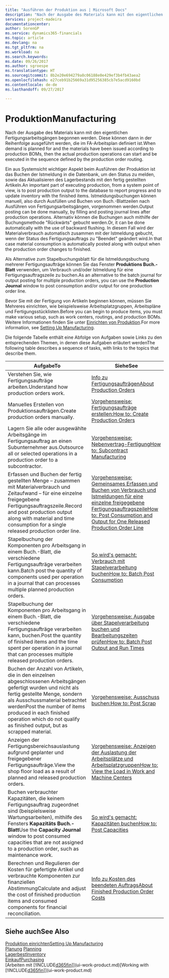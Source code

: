```yaml
---
title: "Ausführen der Produktion aus | Microsoft Docs"
description: "Nach der Ausgabe des Materials kann mit den eigentlichen Fertigungsarbeitsgängen begonnen werden. Diese können dann in der Reihenfolge ausgeführt werden, die im FA-Arbeitsplan definiert ist."
services: project-madeira
documentationcenter: 
author: SorenGP
ms.service: dynamics365-financials
ms.topic: article
ms.devlang: na
ms.tgt_pltfrm: na
ms.workload: na
ms.search.keywords: 
ms.date: 09/26/2017
ms.author: sgroespe
ms.translationtype: HT
ms.sourcegitcommit: 8b2e20e694279a8c06188e0e429ef3b4fb43aea2
ms.openlocfilehash: e27ceb91b25669a31d95256385cb7e5acd9160bd
ms.contentlocale: de-de
ms.lasthandoff: 09/27/2017

---
```

# <a name="manufacturing"></a><span data-ttu-id="f38b7-103">Produktion</span><span class="sxs-lookup"><span data-stu-id="f38b7-103">Manufacturing</span></span>
<span data-ttu-id="f38b7-104">Nach der Ausgabe des Materials kann mit den eigentlichen Fertigungsarbeitsgängen begonnen werden. Diese können dann in der Reihenfolge ausgeführt werden, die im FA-Arbeitsplan definiert ist.</span><span class="sxs-lookup"><span data-stu-id="f38b7-104">When demand is planned for and the materials have been issued according to production BOMs, then the actual production operations can start and be executed in the sequence defined by the production order routing.</span></span>  

<span data-ttu-id="f38b7-105">Ein aus Systemsicht wichtiger Aspekt beim Ausführen der Produktion ist das Buchen der Istmeldung in die Datenbank, um den Status zu melden, sowie das Aktualisieren des Lagerbestands mit den fertig gestellten Artikeln.</span><span class="sxs-lookup"><span data-stu-id="f38b7-105">An important part of executing production, from a system point of view, is to post production output to the database to report progress and to update inventory with the finished items.</span></span> <span data-ttu-id="f38b7-106">Istmeldungsbuchungen können manuell, also durch Ausfüllen und Buchen von Buch.-Blattzeilen nach Ausführen von Fertigungsarbeitsgängen, vorgenommen werden.</span><span class="sxs-lookup"><span data-stu-id="f38b7-106">Output posting can be done manually, by filling and posting journal lines after production operations.</span></span> <span data-ttu-id="f38b7-107">Alternativ können die Buchungen auch mithilfe der Buchungsmethode "Rückwärts" gebucht werden.</span><span class="sxs-lookup"><span data-stu-id="f38b7-107">Or, it can be done automatically with the use of backward flushing.</span></span> <span data-ttu-id="f38b7-108">In diesem Fall wird der Materialverbrauch automatisch zusammen mit der Istmeldung gebucht, wenn der Status des Fertigungsauftrags zu "Beendet" geändert wird.</span><span class="sxs-lookup"><span data-stu-id="f38b7-108">In that case material consumption is automatically posted along with output when the production order changes to finished.</span></span>  

<span data-ttu-id="f38b7-109">Als Alternative zum Stapelbuchungsblatt für die Istmeldungsbuchung mehrerer Fertigungsaufträge können Sie das Fenster **Produktions Buch.-Blatt** verwenden, um Verbrauch und/oder Istmeldung für eine Fertigungsauftragszeile zu buchen.</span><span class="sxs-lookup"><span data-stu-id="f38b7-109">As an alternative to the batch journal for output posting for multiple production orders, you can use the **Production Journal** window to post consumption and/or output for one production order line.</span></span>

<span data-ttu-id="f38b7-110">Bevor Sie mit der Fertigung von Artikeln beginnen können, müssen Sie Mehreres einrichten, wie beispielsweise Arbeitsplatzgruppen, Arbeitspläne und Fertigungsstücklisten.</span><span class="sxs-lookup"><span data-stu-id="f38b7-110">Before you can begin to produce items, you must make various setup, such as work centers, routings, and production BOMs.</span></span> <span data-ttu-id="f38b7-111">Weitere Informationen finden Sie unter [Einrichten von Produktion](production-configure-production-processes.md).</span><span class="sxs-lookup"><span data-stu-id="f38b7-111">For more information, see [Setting Up Manufacturing](production-configure-production-processes.md).</span></span>

<span data-ttu-id="f38b7-112">Die folgende Tabelle enthält eine Abfolge von Aufgaben sowie Links zu den entsprechenden Themen, in denen diese Aufgaben erläutert werden</span><span class="sxs-lookup"><span data-stu-id="f38b7-112">The following table describes a sequence of tasks, with links to the topics that describe them.</span></span>   

|<span data-ttu-id="f38b7-113">**Aufgabe**</span><span class="sxs-lookup"><span data-stu-id="f38b7-113">**To**</span></span>|<span data-ttu-id="f38b7-114">**Siehe**</span><span class="sxs-lookup"><span data-stu-id="f38b7-114">**See**</span></span>|  
|------------|-------------|  
|<span data-ttu-id="f38b7-115">Verstehen Sie, wie Fertigungsaufträge arbeiten.</span><span class="sxs-lookup"><span data-stu-id="f38b7-115">Understand how production orders work.</span></span>|[<span data-ttu-id="f38b7-116">Info zu Fertigungsaufträgen</span><span class="sxs-lookup"><span data-stu-id="f38b7-116">About Production Orders</span></span>](production-about-production-orders.md)|
|<span data-ttu-id="f38b7-117">Manuelles Erstellen von Produktionsaufträgen.</span><span class="sxs-lookup"><span data-stu-id="f38b7-117">Create production orders manually.</span></span>|[<span data-ttu-id="f38b7-118">Vorgehensweise: Fertigungsaufträge erstellen:</span><span class="sxs-lookup"><span data-stu-id="f38b7-118">How to: Create Production Orders</span></span>](production-how-to-create-production-orders.md)|
|<span data-ttu-id="f38b7-119">Lagern Sie alle oder ausgewählte Arbeitsgänge im Fertigungsauftrag an einen Subunternehmer aus.</span><span class="sxs-lookup"><span data-stu-id="f38b7-119">Outsource all or selected operations in a production order to a subcontractor.</span></span>|[<span data-ttu-id="f38b7-120">Vorgehensweise: Nebenvertrag-Fertigung</span><span class="sxs-lookup"><span data-stu-id="f38b7-120">How to: Subcontract Manufacturing</span></span>](production-how-to-subcontract-manufacturing.md)|
|<span data-ttu-id="f38b7-121">Erfassen und Buchen der fertig gestellten Menge – zusammen mit Materialverbrauch und Zeitaufwand – für eine einzelne freigegebene Fertigungsauftragszeile.</span><span class="sxs-lookup"><span data-stu-id="f38b7-121">Record and post production output along with material and time consumption for a single released production order line.</span></span>|[<span data-ttu-id="f38b7-122">Vorgehensweise: Gemeinsames Erfassen und Buchen von Verbrauch und Istmeldungen für eine einzelne freigegebene Fertigungsauftragszeile</span><span class="sxs-lookup"><span data-stu-id="f38b7-122">How to: Post Consumption and Output for One Released Production Order Line</span></span>](production-how-to-register-consumption-and-output.md)|  
|<span data-ttu-id="f38b7-123">Stapelbuchung der Komponenten pro Arbeitsgang in einem Buch.-Blatt, die verschiedene Fertigungsaufträge verarbeiten kann.</span><span class="sxs-lookup"><span data-stu-id="f38b7-123">Batch post the quantity of components used per operation in a journal that can processes multiple planned production orders.</span></span>|[<span data-ttu-id="f38b7-124">So wird's gemacht: Verbrauch mit Stapelverarbeitung buchen</span><span class="sxs-lookup"><span data-stu-id="f38b7-124">How to: Batch Post Consumption</span></span>](production-how-to-post-consumption.md)|
|<span data-ttu-id="f38b7-125">Stapelbuchung der Komponenten pro Arbeitsgang in einem Buch.-Blatt, die verschiedene Fertigungsaufträge verarbeiten kann, buchen.</span><span class="sxs-lookup"><span data-stu-id="f38b7-125">Post the quantity of finished items and the time spent per operation in a journal that can processes multiple released production orders.</span></span>|[<span data-ttu-id="f38b7-126">Vorgehensweise: Ausgabe über Stapelverarbeitung buchen und Bearbeitungszeiten prüfen</span><span class="sxs-lookup"><span data-stu-id="f38b7-126">How to: Batch Post Output and Run Times</span></span>](production-how-to-post-output-quantity.md)|  
|<span data-ttu-id="f38b7-127">Buchen der Anzahl von Artikeln, die in den einzelnen abgeschlossenen Arbeitsgängen gefertigt wurden und nicht als fertig gestellte Menge, sondern als Ausschussmaterial betrachtet werden</span><span class="sxs-lookup"><span data-stu-id="f38b7-127">Post the number of items produced in each finished operation which do not qualify as finished output, but as scrapped material.</span></span>|[<span data-ttu-id="f38b7-128">Vorgehensweise: Ausschuss buchen:</span><span class="sxs-lookup"><span data-stu-id="f38b7-128">How to: Post Scrap</span></span>](production-how-to-post-scrap.md)|
|<span data-ttu-id="f38b7-129">Anzeigen der Fertigungsbereichsauslastung aufgrund geplanter und freigegebener Fertigungsaufträge.</span><span class="sxs-lookup"><span data-stu-id="f38b7-129">View the shop floor load as a result of planned and released production orders.</span></span>|[<span data-ttu-id="f38b7-130">Vorgehensweise: Anzeigen der Auslastung der Arbeitsplätze und Arbeitsplatzgruppen</span><span class="sxs-lookup"><span data-stu-id="f38b7-130">How to: View the Load in Work and Machine Centers</span></span>](production-how-to-view-the-load-on-work-centers.md)|      
|<span data-ttu-id="f38b7-131">Buchen verbrauchter Kapazitäten, die keinem Fertigungsauftrag zugeordnet sind (beispielsweise Wartungsarbeiten), mithilfe des Fensters **Kapazitäts Buch.-Blatt**</span><span class="sxs-lookup"><span data-stu-id="f38b7-131">Use the **Capacity Journal** window to post consumed capacities that are not assigned to a production order, such as maintenance work.</span></span>|[<span data-ttu-id="f38b7-132">So wird's gemacht: Kapazitäten buchen</span><span class="sxs-lookup"><span data-stu-id="f38b7-132">How to: Post Capacities</span></span>](production-how-to-post-capacities.md)|  
|<span data-ttu-id="f38b7-133">Berechnen und Regulieren der Kosten für gefertigte Artikel und verbrauchte Komponenten zur finanziellen Abstimmung</span><span class="sxs-lookup"><span data-stu-id="f38b7-133">Calculate and adjust the cost of finished production items and consumed components for financial reconciliation.</span></span>|[<span data-ttu-id="f38b7-134">Info zu Kosten des beendeten Auftrags</span><span class="sxs-lookup"><span data-stu-id="f38b7-134">About Finished Production Order Costs</span></span>](finance-about-finished-production-order-costs.md)|  

## <a name="see-also"></a><span data-ttu-id="f38b7-135">Siehe auch</span><span class="sxs-lookup"><span data-stu-id="f38b7-135">See Also</span></span>  
[<span data-ttu-id="f38b7-136">Produktion einrichten</span><span class="sxs-lookup"><span data-stu-id="f38b7-136">Setting Up Manufacturing</span></span>](production-configure-production-processes.md)  
<span data-ttu-id="f38b7-137">[Planung](production-planning.md)    </span><span class="sxs-lookup"><span data-stu-id="f38b7-137">[Planning](production-planning.md)    </span></span>  
[<span data-ttu-id="f38b7-138">Lagerbest</span><span class="sxs-lookup"><span data-stu-id="f38b7-138">Inventory</span></span>](inventory-manage-inventory.md)  
[<span data-ttu-id="f38b7-139">Einkauf</span><span class="sxs-lookup"><span data-stu-id="f38b7-139">Purchasing</span></span>](purchasing-manage-purchasing.md)  
<span data-ttu-id="f38b7-140">[Arbeiten mit [!INCLUDE[d365fin](includes/d365fin_md.md)]](ui-work-product.md)</span><span class="sxs-lookup"><span data-stu-id="f38b7-140">[Working with [!INCLUDE[d365fin](includes/d365fin_md.md)]](ui-work-product.md)</span></span>

